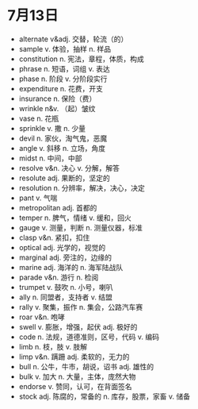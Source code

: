 # 7月13日

- alternate v&adj. 交替，轮流（的）
- sample v. 体验，抽样 n. 样品
- constitution n. 宪法，章程，体质，构成
- phrase n. 短语，词组 v. 表达
- phase n. 阶段 v. 分阶段实行
- expenditure n. 花费，开支
- insurance n. 保险（费）
- wrinkle n&v. （起）皱纹
- vase n. 花瓶
- sprinkle v. 撒 n. 少量
- devil n. 家伙，淘气鬼，恶魔
- angle v. 斜移 n. 立场，角度
- midst n. 中间，中部
- resolve v&n. 决心 v. 分解，解答
- resolute adj. 果断的，坚定的
- resolution n. 分辨率，解决，决心，决定
- pant v. 气喘
- metropolitan adj. 首都的
- temper n. 脾气，情绪 v. 缓和，回火
- gauge v. 测量，判断 n. 测量仪器，标准
- clasp v&n. 紧扣，扣住
- optical adj. 光学的，视觉的
- marginal adj. 旁注的，边缘的
- marine adj. 海洋的 n. 海军陆战队
- parade v&n. 游行 n. 检阅
- trumpet v. 鼓吹 n. 小号，喇叭
- ally n. 同盟者，支持者 v. 结盟
- rally v. 聚集，振作 n. 集会，公路汽车赛
- roar v&n. 咆哮
- swell v. 膨胀，增强，起伏 adj. 极好的
- code n. 法规，道德准则，区号，代码 v. 编码
- limb n. 枝，肢 v. 肢解
- limp v&n. 蹒跚 adj. 柔软的，无力的
- bull n. 公牛，牛市，胡说，诏书 adj. 雄性的
- bulk v. 加大 n. 大量，主体，庞然大物
- endorse v. 赞同，认可，在背面签名
- stock adj. 陈腐的，常备的 n. 库存，股票，家畜 v. 储备
